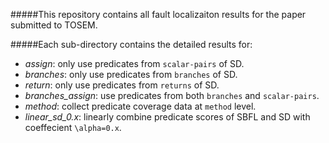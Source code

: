 #####This repository contains all fault localizaiton results for the paper submitted to TOSEM.

#####Each sub-directory contains the detailed results for:

* *assign*: only use predicates from  `scalar-pairs` of SD.
* *branches*: only use predicates from `branches` of SD.
* *return*: only use predicates from `returns` of SD.
* *branches_assign*: use predicates from both `branches` and `scalar-pairs`.
* *method*: collect predicate coverage data at `method` level.
* *linear_sd_0.x*: linearly combine predicate scores of SBFL and SD with coeffecient `\alpha=0.x`.